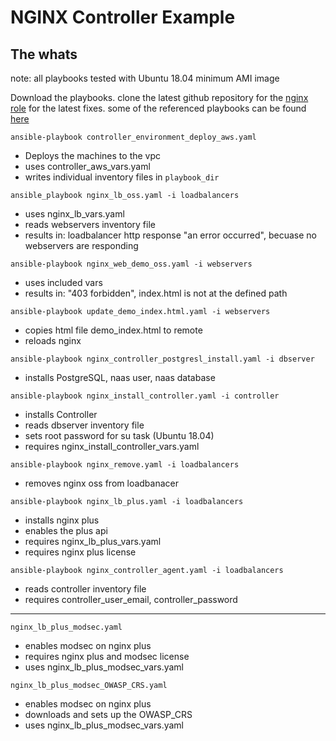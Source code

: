 NGINX Controller Example
=========

The whats
------------

note: all playbooks tested with Ubuntu 18.04 minimum AMI image

Download the playbooks.
clone the latest github repository for the [nginx role](https://github.com/nginxinc/ansible-role-nginx) for the latest fixes.
some of the referenced playbooks can be found [here](https://github.com/brianehlert/ansible-nginx-controller-examples)

`ansible-playbook controller_environment_deploy_aws.yaml`

- Deploys the machines to the vpc
- uses controller_aws_vars.yaml
- writes individual inventory files in `playbook_dir`

`ansible_playbook nginx_lb_oss.yaml -i loadbalancers`

- uses nginx_lb_vars.yaml
- reads webservers inventory file
- results in: loadbalancer http response "an error occurred", becuase no webservers are responding

`ansible-playbook nginx_web_demo_oss.yaml -i webservers`

- uses included vars
- results in: "403 forbidden", index.html is not at the defined path

`ansible-playbook update_demo_index.html.yaml -i webservers`

- copies html file demo_index.html to remote
- reloads nginx

`ansible-playbook nginx_controller_postgresl_install.yaml -i dbserver`

- installs PostgreSQL, naas user, naas database

`ansible-playbook nginx_install_controller.yaml -i controller`

- installs Controller
- reads dbserver inventory file
- sets root password for su task (Ubuntu 18.04)
- requires nginx_install_controller_vars.yaml

`ansible-playbook nginx_remove.yaml -i loadbalancers`

- removes nginx oss from loadbanacer

`ansible-playbook nginx_lb_plus.yaml -i loadbalancers`

- installs nginx plus
- enables the plus api
- requires nginx_lb_plus_vars.yaml
- requires nginx plus license

`ansible-playbook nginx_controller_agent.yaml -i loadbalancers`

- reads controller inventory file
- requires controller_user_email, controller_password

----

`nginx_lb_plus_modsec.yaml`

- enables modsec on nginx plus
- requires nginx plus and modsec license
- uses nginx_lb_plus_modsec_vars.yaml

`nginx_lb_plus_modsec_OWASP_CRS.yaml`

- enables modsec on nginx plus
- downloads and sets up the OWASP_CRS
- uses nginx_lb_plus_modsec_vars.yaml